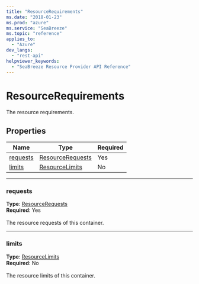 ```yaml
---
title: "ResourceRequirements"
ms.date: "2018-01-23"
ms.prod: "azure"
ms.service: "SeaBreeze"
ms.topic: "reference"
applies_to: 
  - "Azure"
dev_langs: 
  - "rest-api"
helpviewer_keywords: 
  - "SeaBreeze Resource Provider API Reference"
---
```

# ResourceRequirements

The resource requirements.

## Properties
| Name | Type | Required |
| --- | --- | --- |
| [requests](#requests) | [ResourceRequests](seabreeze-model-resourcerequests.md) | Yes |
| [limits](#limits) | [ResourceLimits](seabreeze-model-resourcelimits.md) | No |

____
### requests
__Type__: [ResourceRequests](seabreeze-model-resourcerequests.md) <br/>
__Required__: Yes<br/>
<br/>
The resource requests of this container.

____
### limits
__Type__: [ResourceLimits](seabreeze-model-resourcelimits.md) <br/>
__Required__: No<br/>
<br/>
The resource limits of this container.
